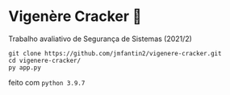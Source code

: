 # Vigenère Cracker 🔨
Trabalho avaliativo de Segurança de Sistemas (2021/2)

```
git clone https://github.com/jmfantin2/vigenere-cracker.git
cd vigenere-cracker/
py app.py
```

feito com `python 3.9.7`
